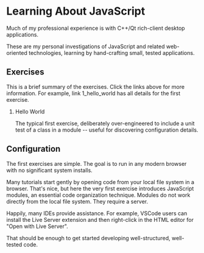 # Learning About JavaScript

Much of my professional experience is with C++/Qt rich-client desktop applications.

These are my personal investigations of JavaScript and related web-oriented technologies, learning by hand-crafting small, tested applications.


## Exercises

This is a brief summary of the exercises. Click the links above for more information. For example, link 1_hello_world has all details for the first exercise.

1. Hello World

   The typical first exercise, deliberately over-engineered to include a unit test of a class in a module -- useful for discovering configuration details.


## Configuration

The first exercises are simple. The goal is to run in any modern browser with no significant system installs.

Many tutorials start gently by opening code from your local file system in a browser. That's nice, but here the very first exercise introduces JavaScript modules, an essential code organization technique. Modules do not work directly from the local file system. They require a server.

Happily, many IDEs provide assistance. For example, VSCode users can install the Live Server extension and then right-click in the HTML editor for "Open with Live Server".

That should be enough to get started developing well-structured, well-tested code.
